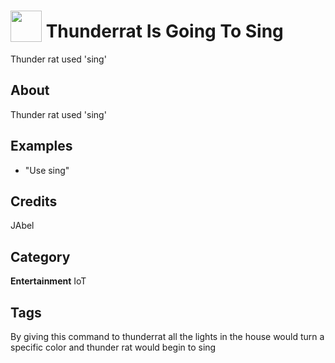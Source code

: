 # <img src="https://raw.githack.com/FortAwesome/Font-Awesome/master/svgs/solid/robot.svg" card_color="#22A7F0" width="50" height="50" style="vertical-align:bottom"/> Thunderrat Is Going To Sing
Thunder rat used 'sing'

## About
Thunder rat used 'sing'

## Examples
* "Use sing"

## Credits
JAbel

## Category
**Entertainment**
IoT

## Tags

By giving this command to thunderrat all the lights in the house would turn a specific color and thunder rat would begin to sing 
